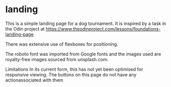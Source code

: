 # landing

This is a simple landing page for a dog tournament. It is inspired by a task in the Odin project at https://www.theodinproject.com/lessons/foundations-landing-page

There was extensive use of flexboxes for positioning. 

The roboto font was imported from Google fonts and the images used are royalty-free images sourced from unsplash.com. 

Limitations
In its current form, this has not yet been optimised for responsive viewing. 
The buttons on this page do not have any actionassociated with them
